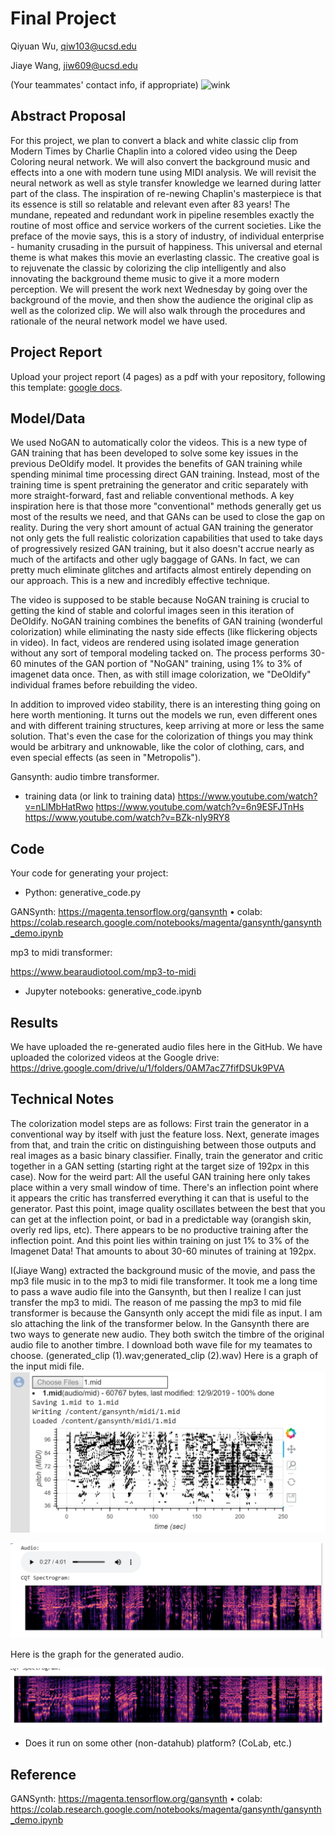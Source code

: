 # Final Project


Qiyuan Wu, qiw103@ucsd.edu

Jiaye Wang, jiw609@ucsd.edu

(Your teammates' contact info, if appropriate)
![wink](https://img3.doubanio.com/view/photo/l/public/p2362920220.jpg)
## Abstract Proposal
For this project, we plan to convert a black and white classic clip from Modern Times by Charlie Chaplin into a colored video using the Deep Coloring neural network. We will also convert the background music and effects into a one with modern tune using MIDI analysis. We will revisit the neural network as well as style transfer knowledge we learned during latter part of the class. The inspiration of re-newing Chaplin's masterpiece is that its essence is still so relatable and relevant even after 83 years! The mundane, repeated and redundant work in pipeline resembles exactly the routine of most office and service workers of the current societies. Like the preface of the movie says, this is a story of industry, of individual enterprise - humanity crusading in the pursuit of happiness. This universal and eternal theme is what makes this movie an everlasting classic. The creative goal is to rejuvenate the classic by colorizing the clip intelligently and also innovating the background theme music to give it a more modern perception. We will present the work next Wednesday by going over the background of the movie, and then show the audience the original clip as well as the colorized clip. We will also walk through the procedures and rationale of the neural network model we have used.
 

## Project Report

Upload your project report (4 pages) as a pdf with your repository, following this template: [google docs](https://drive.google.com/open?id=1mgIxwX1VseLyeM9uPSv5GJQgRWNFqtBZ0GKE9d4Qxww).

## Model/Data
We used NoGAN to automatically color the videos. This is a new type of GAN training that has been developed to solve some key issues in the previous DeOldify model. It provides the benefits of GAN training while spending minimal time processing direct GAN training. Instead, most of the training time is spent pretraining the generator and critic separately with more straight-forward, fast and reliable conventional methods. A key inspiration here is that those more "conventional" methods generally get us most of the results we need, and that GANs can be used to close the gap on reality. During the very short amount of actual GAN training the generator not only gets the full realistic colorization capabilities that used to take days of progressively resized GAN training, but it also doesn't accrue nearly as much of the artifacts and other ugly baggage of GANs. In fact, we can pretty much eliminate glitches and artifacts almost entirely depending on our approach. This is a new and incredibly effective technique.

The video is supposed to be stable because NoGAN training is crucial to getting the kind of stable and colorful images seen in this iteration of DeOldify. NoGAN training combines the benefits of GAN training (wonderful colorization) while eliminating the nasty side effects (like flickering objects in video). In fact, videos are rendered using isolated image generation without any sort of temporal modeling tacked on. The process performs 30-60 minutes of the GAN portion of "NoGAN" training, using 1% to 3% of imagenet data once. Then, as with still image colorization, we "DeOldify" individual frames before rebuilding the video.

In addition to improved video stability, there is an interesting thing going on here worth mentioning. It turns out the models we run, even different ones and with different training structures, keep arriving at more or less the same solution. That's even the case for the colorization of things you may think would be arbitrary and unknowable, like the color of clothing, cars, and even special effects (as seen in "Metropolis").

Gansynth: audio timbre transformer.

- training data (or link to training data)
https://www.youtube.com/watch?v=nLlMbHatRwo
https://www.youtube.com/watch?v=6n9ESFJTnHs
https://www.youtube.com/watch?v=BZk-nIy9RY8

## Code

Your code for generating your project:
- Python: generative_code.py

GANSynth: https://magenta.tensorflow.org/gansynth
• colab: https://colab.research.google.com/notebooks/magenta/gansynth/gansynth_demo.ipynb

mp3 to midi transformer:

https://www.bearaudiotool.com/mp3-to-midi

- Jupyter notebooks: generative_code.ipynb

## Results

We have uploaded the re-generated audio files here in the GitHub. We have uploaded the colorized videos at the Google drive: https://drive.google.com/drive/u/1/folders/0AM7acZ7fifDSUk9PVA

## Technical Notes
The colorization model steps are as follows: First train the generator in a conventional way by itself with just the feature loss. Next, generate images from that, and train the critic on distinguishing between those outputs and real images as a basic binary classifier. Finally, train the generator and critic together in a GAN setting (starting right at the target size of 192px in this case). Now for the weird part: All the useful GAN training here only takes place within a very small window of time. There's an inflection point where it appears the critic has transferred everything it can that is useful to the generator. Past this point, image quality oscillates between the best that you can get at the inflection point, or bad in a predictable way (orangish skin, overly red lips, etc). There appears to be no productive training after the inflection point. And this point lies within training on just 1% to 3% of the Imagenet Data! That amounts to about 30-60 minutes of training at 192px.

I(Jiaye Wang) extracted the background music of the movie, and pass the mp3 file music in to the mp3 to midi file transformer. 
It took me a long time to pass a wave audio file into the Gansynth, but then I realize I can just transfer the mp3 to midi.
The reason of me passing the mp3 to mid file transformer is because the Gansynth only accept the midi file as input.
I am slo attaching the link of the transformer below. In the Gansynth there are two ways to generate new audio.
They both switch the timbre of the original audio file to another timbre. 
I download both wave file for my teamates to choose. (generated_clip (1).wav;generated_clip (2).wav)
Here is a graph of the input midi file.
![Image of score](https://github.com/ucsd-ml-arts/ml-art-final-qiyuan_yifan_jiaye/blob/master/1.PNG)


![Image of score](https://github.com/ucsd-ml-arts/ml-art-final-qiyuan_yifan_jiaye/blob/master/2.PNG)

Here is the graph for the generated audio.

![Image of score](https://github.com/ucsd-ml-arts/ml-art-final-qiyuan_yifan_jiaye/blob/master/3.PNG)
- Does it run on some other (non-datahub) platform? (CoLab, etc.)

## Reference


GANSynth: https://magenta.tensorflow.org/gansynth
• colab: https://colab.research.google.com/notebooks/magenta/gansynth/gansynth_demo.ipynb


